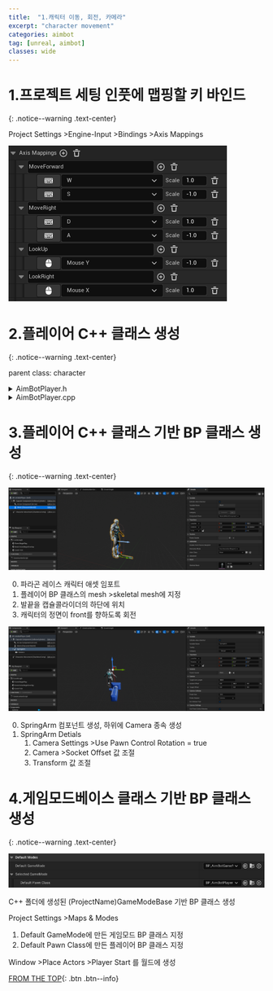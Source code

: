 ```yaml
---
title:  "1.캐릭터 이동, 회전, 카메라"
excerpt: "character movement"
categories: aimbot
tag: [unreal, aimbot]
classes: wide
---
```


# 1.프로젝트 세팅 인풋에 맵핑할 키 바인드
{: .notice--warning .text-center}

Project Settings >Engine-Input >Bindings >Axis Mappings

<img src="/img/unreal/aimbot/1_movement/axis_mappings.PNG"/>

# 2.플레이어 C++ 클래스 생성
{: .notice--warning .text-center}

parent class: character

<details>
<summary>AimBotPlayer.h</summary>
<div markdown="1">

```cpp
#pragma once

#include "CoreMinimal.h"
#include "GameFramework/Character.h"
#include "AimBotPlayer.generated.h"

UCLASS()
class AIMBOT_API AAimBotPlayer : public ACharacter
{
	GENERATED_BODY()

public:
	AAimBotPlayer();

protected:
	virtual void BeginPlay() override;

public:	
	virtual void Tick(float DeltaTime) override;

	virtual void SetupPlayerInputComponent(class UInputComponent* PlayerInputComponent) override;

private:
	void MoveForward(float AxisValue);
	void MoveRight(float AxisValue);
};
```

</div>
</details>

<details>
<summary>AimBotPlayer.cpp</summary>
<div markdown="1">

```cpp
#include "AimBotPlayer.h"

AAimBotPlayer::AAimBotPlayer()
{
	PrimaryActorTick.bCanEverTick = true;
}

void AAimBotPlayer::BeginPlay()
{
	Super::BeginPlay();
}

void AAimBotPlayer::Tick(float DeltaTime)
{
	Super::Tick(DeltaTime);
}

void AAimBotPlayer::SetupPlayerInputComponent(UInputComponent* PlayerInputComponent)
{
	Super::SetupPlayerInputComponent(PlayerInputComponent);

	PlayerInputComponent->BindAxis(TEXT("MoveForward"), this, &AAimBotPlayer::MoveForward);
	PlayerInputComponent->BindAxis(TEXT("MoveRight"), this, &AAimBotPlayer::MoveRight);
	PlayerInputComponent->BindAxis(TEXT("LookUp"), this, &APawn::AddControllerPitchInput);
	PlayerInputComponent->BindAxis(TEXT("LookRight"), this, &APawn::AddControllerYawInput);
}

void AAimBotPlayer::MoveForward(float AxisValue)
{
	AddMovementInput(GetActorForwardVector() * AxisValue);
}

void AAimBotPlayer::MoveRight(float AxisValue)
{
	AddMovementInput(GetActorRightVector() * AxisValue);
}
```

</div>
</details>

# 3.플레이어 C++ 클래스 기반 BP 클래스 생성
{: .notice--warning .text-center}

<img src="/img/unreal/aimbot/1_movement/mesh.PNG"/>

0. 파라곤 레이스 캐릭터 애셋 임포트
1. 플레이어 BP 클래스의 mesh >skeletal mesh에 지정
2. 발끝을 캡슐콜라이더의 하단에 위치
3. 캐릭터의 정면이 front를 향하도록 회전

<img src="/img/unreal/aimbot/1_movement/camera.png"/>

0. SpringArm 컴포넌트 생성, 하위에 Camera 종속 생성
1. SpringArm Detials
	1. Camera Settings >Use Pawn Control Rotation = true
	2. Camera >Socket Offset 값 조절
	3. Transform 값 조절

# 4.게임모드베이스 클래스 기반 BP 클래스 생성
{: .notice--warning .text-center}

<img src="/img/unreal/aimbot/1_movement/gamemode.PNG"/>

C++ 폴더에 생성된 (ProjectName)GameModeBase 기반 BP 클래스 생성

Project Settings >Maps & Modes
1. Default GameMode에 만든 게임모드 BP 클래스 지정
2. Default Pawn Class에 만든 플레이어 BP 클래스 지정

Window >Place Actors >Player Start 를 월드에 생성

[FROM THE TOP](#){: .btn .btn--info}